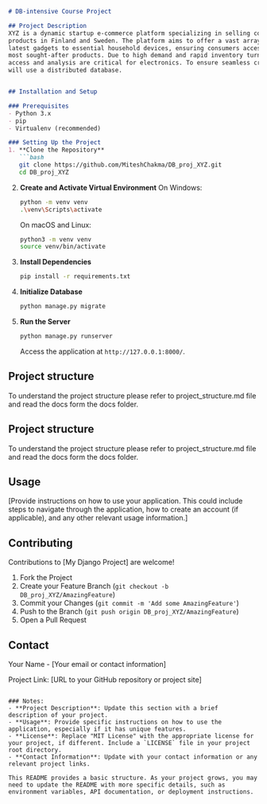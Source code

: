 

```markdown
# DB-intensive Course Project

## Project Description
XYZ is a dynamic startup e-commerce platform specializing in selling consumer electronics
products in Finland and Sweden. The platform aims to offer a vast array of electronics, from the
latest gadgets to essential household devices, ensuring consumers access to the newest and
most sought-after products. Due to high demand and rapid inventory turnover, real-time data
access and analysis are critical for electronics. To ensure seamless cross-border shopping, XYZ
will use a distributed database.


## Installation and Setup

### Prerequisites
- Python 3.x
- pip
- Virtualenv (recommended)

### Setting Up the Project
1. **Clone the Repository**
   ```bash
   git clone https://github.com/MiteshChakma/DB_proj_XYZ.git
   cd DB_proj_XYZ
   ```

2. **Create and Activate Virtual Environment**
   On Windows:
   ```bash
   python -m venv venv
   .\venv\Scripts\activate
   ```

   On macOS and Linux:
   ```bash
   python3 -m venv venv
   source venv/bin/activate
   ```

3. **Install Dependencies**
   ```bash
   pip install -r requirements.txt
   ```

4. **Initialize Database**
   ```bash
   python manage.py migrate
   ```

5. **Run the Server**
   ```bash
   python manage.py runserver
   ```

   Access the application at `http://127.0.0.1:8000/`.
## Project structure 
To understand the project structure please refer to project_structure.md file and read the docs form the docs folder.

## Project structure 
To understand the project structure please refer to project_structure.md file and read the docs form the docs folder.

## Usage
[Provide instructions on how to use your application. This could include steps to navigate through the application, how to create an account (if applicable), and any other relevant usage information.]

## Contributing
Contributions to [My Django Project] are welcome!

1. Fork the Project
2. Create your Feature Branch (`git checkout -b DB_proj_XYZ/AmazingFeature`)
3. Commit your Changes (`git commit -m 'Add some AmazingFeature'`)
4. Push to the Branch (`git push origin DB_proj_XYZ/AmazingFeature`)
5. Open a Pull Request



## Contact
Your Name - [Your email or contact information]

Project Link: [URL to your GitHub repository or project site]
```

### Notes:
- **Project Description**: Update this section with a brief description of your project.
- **Usage**: Provide specific instructions on how to use the application, especially if it has unique features.
- **License**: Replace "MIT License" with the appropriate license for your project, if different. Include a `LICENSE` file in your project root directory.
- **Contact Information**: Update with your contact information or any relevant project links.

This README provides a basic structure. As your project grows, you may need to update the README with more specific details, such as environment variables, API documentation, or deployment instructions.
